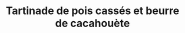 ---
uuid: kbslbg9v
title: Tartinade de pois cassés et beurre de cacahouète
titleslug: tartinade-de-pois-casses-et-beurre-de-cacahouete_kbslbg9v
draft: false
layout: recettes
type: entree
categories:
  - Tartinade
regime:
  - vegetarien
  - vegan
cuisson: Oui
temperature: Froid
plate: 350
check: Oui
checkAlwaysOk: false
ingredients:
  sec:
    - title: Pois cassés
      quantite: 7
      unit: Kg
  legumes:
    - title: Petits pois surgelés
      quantite: 7
      unit: Kg
  autres:
    - title: Beurre de cacahuètes (salé)
      quantite: 1.75
      unit: Kg
  epices:
    - title: Feuille de laurier
      quantite: 35
      unit: unité
preparation: "* Le jour même, mélanger les deux sortes de pois, ajouter le
  beurre de cacahuète et corriger sel et poivre."
preparation24h: |-
  **2 jours avant :**

  * faire tremper les pois cassé deux jours avant de servir

  **La veille :** 

  * faire cuire les pois cassé entre 30 et 45 mn la veille avec le laurier. 
  * Sortir les petits pois surgelés du congélateur
astuces:
  - astuce: laurier → quantité en feuilles
publishDate: 2024-05-18T13:18:00.000Z
---